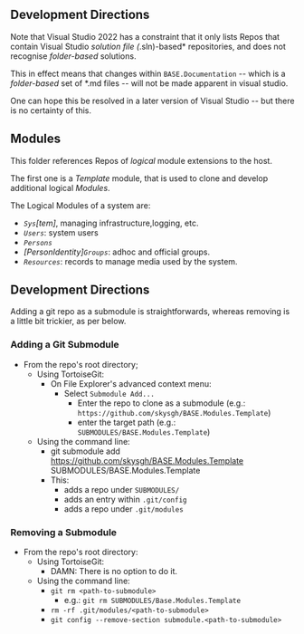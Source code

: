 ## Development Directions ##

Note that Visual Studio 2022 has a constraint that it only lists Repos that contain Visual Studio 
*solution file (*.sln)-based* repositories, and does not recognise *folder-based* solutions.

This in effect means that changes within `BASE.Documentation` -- which is a *folder-based* set of *.md files -- will not be made apparent
in visual studio.

One can hope this be resolved in a later version of Visual Studio -- but there is no certainty of this. 


## Modules ##

This folder references Repos of *logical* module extensions to the host.

The first one is a *Template* module, that is used to clone and develop additional logical *Modules*.

The Logical Modules of a system are:

- *`Sys`[tem]*, managing infrastructure,logging, etc.
- *`Users`*: system users
- *`Persons`*
- *[PersonIdentity]`Groups`*: adhoc and official groups.
- *`Resources`*: records to manage media used by the system.



## Development Directions ##
Adding a git repo as a submodule is straightforwards, whereas removing is a little bit trickier, as per below.

### Adding a Git Submodule ###

* From the repo's root directory;
  * Using TortoiseGit: 
    * On File Explorer's advanced context menu:
      * Select `Submodule Add...`
	    * Enter the repo to clone as a submodule (e.g.: `https://github.com/skysgh/BASE.Modules.Template`)
		* enter the target path (e.g.: `SUBMODULES/BASE.Modules.Template`)
  * Using the command line:
    * git submodule add https://github.com/skysgh/BASE.Modules.Template SUBMODULES/BASE.Modules.Template
	* This:
      *	adds a repo under `SUBMODULES/`
	  * adds an entry within `.git/config`
	  * adds a repo under `.git/modules`
	

### Removing a Submodule ###
* From the repo's root directory:
  * Using TortoiseGit:
    * DAMN: There is no option to do it.
  * Using the command line:
    * `git rm <path-to-submodule>`
	  * e.g.: `git rm SUBMODULES/Base.Modules.Template`
	* `rm -rf .git/modules/<path-to-submodule>`
	* `git config --remove-section submodule.<path-to-submodule>`
